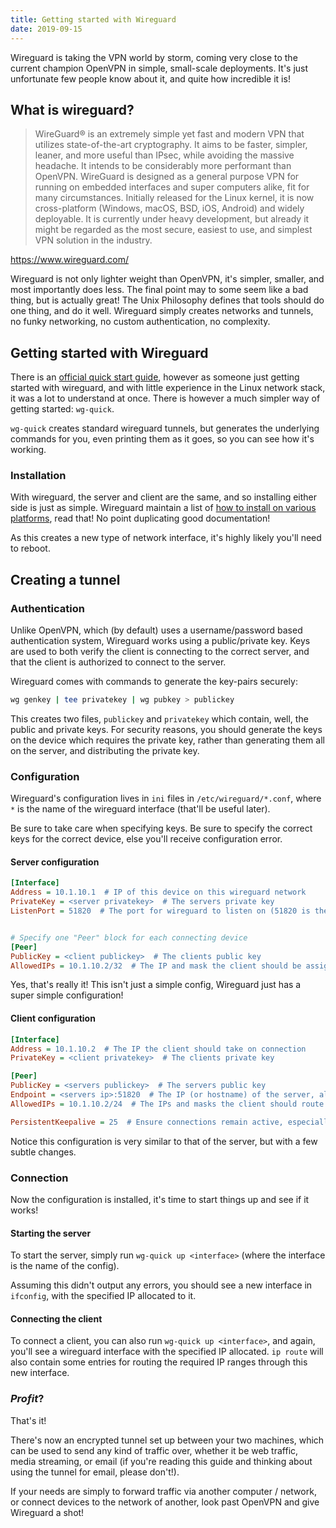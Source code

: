 ```yaml
---
title: Getting started with Wireguard
date: 2019-09-15
---
```


Wireguard is taking the VPN world by storm, coming very close to the current champion OpenVPN in simple, small-scale deployments. It's just unfortunate few people know about it, and quite how incredible it is!

## What is wireguard?

> WireGuard® is an extremely simple yet fast and modern VPN that utilizes state-of-the-art cryptography. It aims to be faster, simpler, leaner, and more useful than IPsec, while avoiding the massive headache. It intends to be considerably more performant than OpenVPN. WireGuard is designed as a general purpose VPN for running on embedded interfaces and super computers alike, fit for many circumstances. Initially released for the Linux kernel, it is now cross-platform (Windows, macOS, BSD, iOS, Android) and widely deployable. It is currently under heavy development, but already it might be regarded as the most secure, easiest to use, and simplest VPN solution in the industry.

https://www.wireguard.com/

Wireguard is not only lighter weight than OpenVPN, it's simpler, smaller, and most importantly does less. The final point may to some seem like a bad thing, but is actually great! The Unix Philosophy defines that tools should do one thing, and do it well. Wireguard simply creates networks and tunnels, no funky networking, no custom authentication, no complexity.


## Getting started with Wireguard

There is an [official quick start guide](https://www.wireguard.com/quickstart/), however as someone just getting started with wireguard, and with little experience in the Linux network stack, it was a lot to understand at once. There is however a much simpler way of getting started: `wg-quick`.

`wg-quick` creates standard wireguard tunnels, but generates the underlying commands for you, even printing them as it goes, so you can see how it's working.

### Installation

With wireguard, the server and client are the same, and so installing either side is just as simple. Wireguard maintain a list of [how to install on various platforms](https://www.wireguard.com/install/), read that! No point duplicating good documentation!

As this creates a new type of network interface, it's highly likely you'll need to reboot.

## Creating a tunnel

### Authentication

Unlike OpenVPN, which (by default) uses a username/password based authentication system, Wireguard works using a public/private key. Keys are used to both verify the client is connecting to the correct server, and that the client is authorized to connect to the server.

Wireguard comes with commands to generate the key-pairs securely:

```bash
wg genkey | tee privatekey | wg pubkey > publickey
```

This creates two files, `publickey` and `privatekey` which contain, well, the public and private keys. For security reasons, you should generate the keys on the device which requires the private key, rather than generating them all on the server, and distributing the private key.

### Configuration

Wireguard's configuration lives in `ini` files in `/etc/wireguard/*.conf`, where `*` is the name of the wireguard interface (that'll be useful later).

Be sure to take care when specifying keys. Be sure to specify the correct keys for the correct device, else you'll receive configuration error.

#### Server configuration

```ini
[Interface]
Address = 10.1.10.1  # IP of this device on this wireguard network
PrivateKey = <server privatekey>  # The servers private key
ListenPort = 51820  # The port for wireguard to listen on (51820 is the standard)


# Specify one "Peer" block for each connecting device
[Peer]
PublicKey = <client publickey>  # The clients public key
AllowedIPs = 10.1.10.2/32  # The IP and mask the client should be assigned
```

Yes, that's really it! This isn't just a simple config, Wireguard just has a super simple configuration!

#### Client configuration

```ini
[Interface]
Address = 10.1.10.2  # The IP the client should take on connection
PrivateKey = <client privatekey>  # The clients private key

[Peer]
PublicKey = <servers publickey>  # The servers public key
Endpoint = <servers ip>:51820  # The IP (or hostname) of the server, along with the port wireguard is listening on
AllowedIPs = 10.1.10.2/24  # The IPs and masks the client should route through the tunnel

PersistentKeepalive = 25  # Ensure connections remain active, especially useful over NAT
```

Notice this configuration is very similar to that of the server, but with a few subtle changes.

### Connection

Now the configuration is installed, it's time to start things up and see if it works!

#### Starting the server

To start the server, simply run `wg-quick up <interface>` (where the interface is the name of the config).

Assuming this didn't output any errors, you should see a new interface in `ifconfig`, with the specified IP allocated to it.


#### Connecting the client

To connect a client, you can also run `wg-quick up <interface>`, and again, you'll see a wireguard interface with the specified IP allocated. `ip route` will also contain some entries for routing the required IP ranges through this new interface.

### _Profit_?

That's it!

There's now an encrypted tunnel set up between your two machines, which can be used to send any kind of traffic over, whether it be web traffic, media streaming, or email (if you're reading this guide and thinking about using the tunnel for email, please don't!).

If your needs are simply to forward traffic via another computer / network, or connect devices to the network of another, look past OpenVPN and give Wireguard a shot!
